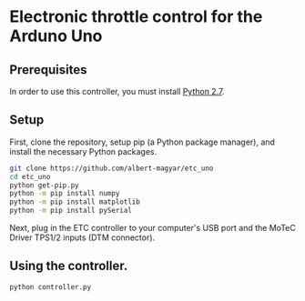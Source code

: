 # Electronic throttle control for the Arduno Uno

## Prerequisites

In order to use this controller, you must install [Python 2.7](https://www.python.org/downloads/release/python-2712/).

## Setup

First, clone the repository, setup pip (a Python package manager), and install the necessary Python packages.

```bash
git clone https://github.com/albert-magyar/etc_uno
cd etc_uno
python get-pip.py
python -m pip install numpy
python -m pip install matplotlib
python -m pip install pySerial
```

Next, plug in the ETC controller to your computer's USB port and the MoTeC Driver TPS1/2 inputs (DTM connector).

## Using the controller.

```bash
python controller.py
```
